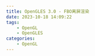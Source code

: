 ```yaml
---
title: OpenGLES 3.0 - FBO离屏渲染
date: 2023-10-18 14:09:22
tags:
    - OpenGL
    - OpenGLES
categories:
    - OpenGL
---
```

